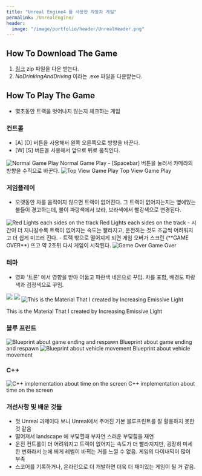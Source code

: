 ```yaml
---
title: "Unreal Engine4 를 사용한 자동차 게임"
permalink: /UnrealEngine/
header:
  image: "/image/portfolio/header/UnrealHeader.png"
---
```


## How To Download The Game
1. [링크](https://github.com/donghakang/Simple_Driving) zip 파일을 다운 받는다.
2. *NoDrinkingAndDriving* 이라는 .exe 파일을 다운받는다.

## How To Play The Game
- 몇초동안 트랙을 벗어나지 않는지 체크하는 게임
### 컨트롤
- [A] [D] 버튼을 사용해서 왼쪽 오른쪽으로 방향을 바꾼다.
- [W] [S] 버튼을 사용해서 앞으로 뒤로 움직인다.

<img src="/image/unreal/normal.png" alt="Normal Game Play">
Normal Game Play
- [Spacebar] 버튼을 눌러서 카메라의 방향을 수직으로 바꾼다.

<img src="/image/unreal/top.png" alt="Top View Game Play">
Top View Game Play

### 게임플레이
- 오랫동안 차를 움직이지 않으면 트랙이 없어진다. 그 트랙이 없어지는지는 옆에있는 불들이 경고하는데, 불이 파랑색에서 보라, 보라색에서
빨강색으로 변경된다.

<img src="/image/unreal/1.png" alt="Red Lights each sides on the track">
Red Lights each sides on the track
- 시간이 더 지나갈수록 트랙이 없어지는 속도는 빨라지고, 운전하는 것도 조금씩 어려워지고 더 쉽게 미끄러 진다.
- 트랙 밖으로 떨어지게 되면 게임 오버가 스크린 (**GAME OVER**) 뜨고 약 2초뒤 다시 게임이 시작된다.

<img src="/image/unreal/2.png" alt="Game Over">
Game Over

### 테마
- 영화 '트론' 에서 영향을 받아 어둡고 파란색 네온으로 꾸밈. 차를 포함, 배경도 파랑색과 검정색으로 꾸밈.
<img src="/image/unreal/vehicle.png">
<img src="/image/unreal/landscape.png">
<img src="/image/unreal/material.png" alt="This is the Material That I created by Increasing Emissive Light" align="middle">

This is the Material That I created by Increasing Emissive Light

### 블루 프린트
<img src="/image/unreal/a.png" alt="Blueprint about game ending and respawn">
Blueprint about game ending and respawn


<img src="/image/unreal/b.png" alt="Blueprint about vehicle movement">
Blueprint about vehicle movement

### C++
<img src="/image/unreal/c++.png" alt="C++ implementation about time on the screen">
C++ implementation about time on the screen


### 개선사항 및 배운 것들
- 첫 Unreal 과제이다 보니 Unreal에서 주어진 기본 블루프린트를 잘 활용하지 못한 것 같음
- 떨어져서 landscape 에 부딪힐때 부자연 스러운 부딪힘을 재연
- 운전 컨트롤이 더 어려워지고 트랙이 없어지는 속도가 더 빨라지지만, 굉장히 미세한 변화라서 눈에 띄게 레벨이 바뀌는 거를 느낄 수 없음. 게임의 다이내믹이 많이 부족
- 스코어를 기록하거나, 온라인으로 더 개발하면 더욱 더 재미있는 게임이 될 거 같음.
